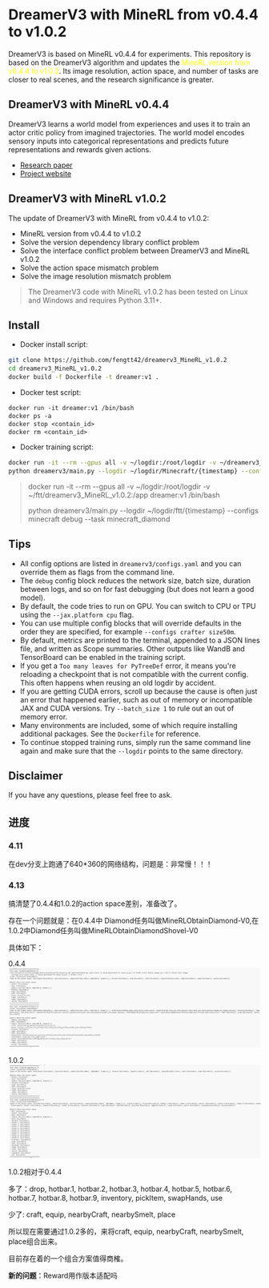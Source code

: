 # DreamerV3 with MineRL from v0.4.4 to v1.0.2

DreamerV3 is based on MineRL v0.4.4 for experiments. This repository is based on the DreamerV3 algorithm and updates the <font color=yellow>MineRL version from v0.4.4 to v1.0.2</font>. Its image resolution, action space, and number of tasks are closer to real scenes, and the research significance is greater.

## DreamerV3 with MineRL v0.4.4
DreamerV3 learns a world model from experiences and uses it to train an actor
critic policy from imagined trajectories. The world model encodes sensory
inputs into categorical representations and predicts future representations and
rewards given actions.

- [Research paper](https://www.nature.com/articles/s41586-025-08744-2)
- [Project website](https://github.com/danijar/dreamerv3)

## DreamerV3 with MineRL v1.0.2
The update of DreamerV3 with MineRL from v0.4.4 to v1.0.2:
- MineRL version from v0.4.4 to v1.0.2
- Solve the version dependency library conflict problem
- Solve the interface conflict problem between DreamerV3 and MineRL v1.0.2
- Solve the action space mismatch problem
- Solve the image resolution mismatch problem

>The DreamerV3 code with MineRL v1.0.2 has been tested on Linux and Windows and requires Python 3.11+.

## Install

- Docker install script:
```sh
git clone https://github.com/fengtt42/dreamerv3_MineRL_v1.0.2
cd dreamerv3_MineRL_v1.0.2
docker build -f Dockerfile -t dreamer:v1 .
```

- Docker test script:
```shell
docker run -it dreamer:v1 /bin/bash
docker ps -a
docker stop <contain_id>
docker rm <contain_id>
```

- Docker training script:
```sh
docker run -it --rm --gpus all -v ~/logdir:/root/logdir -v ~/dreamerv3_MineRL_v1.0.2:/app dreamer:v1  /bin/bash
python dreamerv3/main.py --logdir ~/logdir/Minecraft/{timestamp} --configs minecraft debug --task minecraft_diamond
```
>docker run -it --rm --gpus all -v ~/logdir:/root/logdir -v ~/ftt/dreamerv3_MineRL_v1.0.2:/app dreamer:v1  /bin/bash
> 
>python dreamerv3/main.py --logdir ~/logdir/ftt/{timestamp} --configs minecraft debug --task minecraft_diamond

## Tips

- All config options are listed in `dreamerv3/configs.yaml` and you can
  override them as flags from the command line.
- The `debug` config block reduces the network size, batch size, duration
  between logs, and so on for fast debugging (but does not learn a good model).
- By default, the code tries to run on GPU. You can switch to CPU or TPU using
  the `--jax.platform cpu` flag.
- You can use multiple config blocks that will override defaults in the
  order they are specified, for example `--configs crafter size50m`.
- By default, metrics are printed to the terminal, appended to a JSON lines
  file, and written as Scope summaries. Other outputs like WandB and
  TensorBoard can be enabled in the training script.
- If you get a `Too many leaves for PyTreeDef` error, it means you're
  reloading a checkpoint that is not compatible with the current config. This
  often happens when reusing an old logdir by accident.
- If you are getting CUDA errors, scroll up because the cause is often just an
  error that happened earlier, such as out of memory or incompatible JAX and
  CUDA versions. Try `--batch_size 1` to rule out an out of memory error.
- Many environments are included, some of which require installing additional
  packages. See the `Dockerfile` for reference.
- To continue stopped training runs, simply run the same command line again and
  make sure that the `--logdir` points to the same directory.


## Disclaimer

If you have any questions, please feel free to ask.

## 进度

### 4.11

在dev分支上跑通了640*360的网络结构，问题是：非常慢！！！

### 4.13

搞清楚了0.4.4和1.0.2的action space差别，准备改了。

存在一个问题就是：在0.4.4中 Diamond任务叫做MineRLObtainDiamond-V0,在1.0.2中Diamond任务叫做MineRLObtainDiamondShovel-V0

具体如下：

0.4.4
![image](./assets/0.4.4_action_space.png)

1.0.2
![image](./assets/1.0.2_action_space.png)

1.0.2相对于0.4.4

多了：drop, hotbar.1, hotbar.2, hotbar.3, hotbar.4, hotbar.5, hotbar.6, hotbar.7, hotbar.8, hotbar.9, inventory, pickItem, swapHands, use

少了: craft, equip, nearbyCraft, nearbySmelt, place

所以现在需要通过1.0.2多的，来将craft, equip, nearbyCraft, nearbySmelt, place组合出来。

目前存在着的一个组合方案值得商榷。

**新的问题**：Reward用作版本适配吗